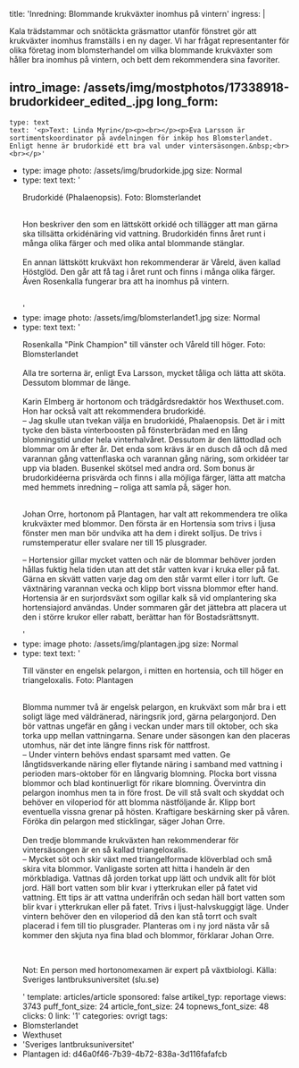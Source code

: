 title: 'Inredning: Blommande krukväxter inomhus på vintern'
ingress: |
  <p>Kala trädstammar och snötäckta gräsmattor utanför fönstret gör att krukväxter inomhus framställs i en ny dager. Vi har frågat representanter för olika företag inom blomsterhandel om vilka blommande krukväxter som håller bra inomhus på vintern, och bett dem rekommendera sina favoriter.
  </p>
  
intro_image: /assets/img/mostphotos/17338918-brudorkideer_edited_.jpg
long_form:
  -
    type: text
    text: '<p>Text: Linda Myrin</p><p><br></p><p>Eva Larsson är sortimentskoordinator på avdelningen för inköp hos Blomsterlandet. Enligt henne är brudorkidé ett bra val under vintersäsongen.&nbsp;<br><br></p>'
  -
    type: image
    photo: /assets/img/brudorkide.jpg
    size: Normal
  -
    type: text
    text: '<p>Brudorkidé (Phalaenopsis). Foto: Blomsterlandet</p><p>&nbsp;<br>Hon beskriver den som en lättskött orkidé och tillägger att man gärna ska tillsätta orkidénäring vid vattning. Brudorkidén finns året runt i många olika färger och med olika antal blommande stänglar.<br><br>En annan lättskött krukväxt hon rekommenderar är Våreld, även kallad Höstglöd. Den går att få tag i året runt och finns i många olika färger. Även Rosenkalla fungerar bra att ha inomhus på vintern.&nbsp;<br><br></p>'
  -
    type: image
    photo: /assets/img/blomsterlandet1.jpg
    size: Normal
  -
    type: text
    text: '<p>Rosenkalla "Pink Champion" till vänster och Våreld till höger. Foto: Blomsterlandet<br><br>Alla tre sorterna är, enligt Eva Larsson, mycket tåliga och lätta att sköta. Dessutom blommar de länge.<br><br>Karin Elmberg är hortonom och trädgårdsredaktör hos Wexthuset.com. Hon har också valt att rekommendera brudorkidé. <br>– Jag skulle utan tvekan välja en brudorkidé, Phalaenopsis. Det är i mitt tycke den bästa vinterboosten på fönsterbrädan med en lång blomningstid under hela vinterhalvåret. Dessutom är den lättodlad och blommar om år efter år. Det enda som krävs är en dusch då och då med varannan gång vattenflaska och varannan gång näring, som orkidéer tar upp via bladen. Busenkel skötsel med andra ord. Som bonus är brudorkidéerna prisvärda och finns i alla möjliga färger, lätta att matcha med hemmets inredning – roliga att samla på, säger hon.<br><br></p><p>Johan Orre, hortonom på Plantagen, har valt att rekommendera tre olika krukväxter med blommor. Den första är en Hortensia som trivs i ljusa fönster men man bör undvika att ha dem i direkt solljus. De trivs i rumstemperatur eller svalare ner till 15 plusgrader.&nbsp;</p><p>– Hortensior gillar mycket vatten och när de blommar behöver jorden hållas fuktig hela tiden utan att det står vatten kvar i kruka eller på fat. Gärna en skvätt vatten varje dag om den står varmt eller i torr luft. Ge växtnäring varannan vecka och klipp bort vissna blommor efter hand. Hortensia är en surjordsväxt som ogillar kalk så vid omplantering ska hortensiajord användas. Under sommaren går det jättebra att placera ut den i större krukor eller rabatt, berättar han för Bostadsrättsnytt.&nbsp;</p>'
  -
    type: image
    photo: /assets/img/plantagen.jpg
    size: Normal
  -
    type: text
    text: '<p>Till vänster en engelsk pelargon, i mitten en hortensia, och till höger en triangeloxalis. Foto: Plantagen<br><br></p><p>Blomma nummer två är engelsk pelargon, en krukväxt som mår bra i ett soligt läge med väldränerad, näringsrik jord, gärna pelargonjord. Den bör vattnas ungefär en gång i veckan under mars till oktober, och ska torka upp mellan vattningarna. Senare under säsongen kan den placeras utomhus, när det inte längre finns risk för nattfrost.&nbsp; <br>– Under vintern behövs endast sparsamt med vatten. Ge långtidsverkande näring eller flytande näring i samband med vattning i perioden mars-oktober för en långvarig blomning. Plocka bort vissna blommor och blad kontinuerligt för rikare blomning. Övervintra din pelargon inomhus men ta in före frost. De vill stå svalt och skyddat och behöver en viloperiod för att blomma nästföljande år. Klipp bort eventuella vissna grenar på hösten. Kraftigare beskärning sker på våren. Föröka din pelargon med sticklingar, säger Johan Orre.<br><br>Den tredje blommande krukväxten han rekommenderar för vintersäsongen är en så kallad triangeloxalis.&nbsp; &nbsp;<br>– Mycket söt och skir växt med triangelformade klöverblad och små skira vita blommor. Vanligaste sorten att hitta i handeln är den mörkbladiga. Vattnas då jorden torkat upp lätt och undvik allt för blöt jord. Häll bort vatten som blir kvar i ytterkrukan eller på fatet vid vattning. Ett tips är att vattna underifrån och sedan häll bort vatten som blir kvar i ytterkrukan eller på fatet. Trivs i ljust-halvskuggigt läge. Under vintern behöver den en viloperiod då den kan stå&nbsp;torrt och svalt placerad i fem till tio plusgrader. Planteras om i ny jord nästa vår så kommer den skjuta nya fina blad och blommor, förklarar Johan Orre.</p><p><br></p><p>Not: En person med hortonomexamen är expert på växtbiologi. Källa: Sveriges lantbruksuniversitet (slu.se)</p>'
template: articles/article
sponsored: false
artikel_typ: reportage
views: 3743
puff_font_size: 24
article_font_size: 24
topnews_font_size: 48
clicks: 0
link: '1'
categories: ovrigt
tags:
  - Blomsterlandet
  - Wexthuset
  - 'Sveriges lantbruksuniversitet'
  - Plantagen
id: d46a0f46-7b39-4b72-838a-3d116fafafcb
